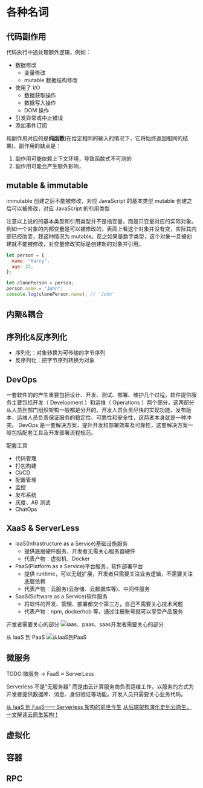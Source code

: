 # 各种名词

## 代码副作用

代码执行中途处理额外逻辑，例如：

- 数据修改
  - 变量修改
  - mutable 数据结构修改
- 使用了 I/O
  - 数据获取操作
  - 数据写入操作
  - DOM 操作
- 引发异常或中止错误
- 添加事件订阅

和副作用对应的是**纯函数**(在给定相同的输入的情况下，它将始终返回相同的结果)，副作用的缺点是：

1. 副作用可能依赖上下文环境，导致函数式不可测的
2. 副作用可能会产生额外影响，

## mutable & immutable

immutable 创建之后不能被修改，对应 JavaScript 的基本类型
mutable 创建之后可以被修改，对应 JavaScript 的引用类型

注意以上说的的基本类型和引用类型并不是指变量，而是只变量对应的实际对象。
例如一个对象的内部变量是可以被修改的，表面上看这个对象并没有变，实际其内部已经改变，我这种情况为 mutable。反之如果是数字类型，这个对象一旦被创建就不能被修改，对变量修改实际是创建新的对象并引用。

```javascript
let person = {
  name: "Harry",
  age: 22,
};

let clonePerson = person;
person.name = "John";
console.log(clonePerson.name); // 'John'
```

## 内聚&耦合

## 序列化&反序列化

- 序列化：对象转换为可传输的字节序列
- 反序列化：把字节序列转换为对象

## DevOps

一套软件的的产生重要包括设计、开发、测试、部署、维护几个过程，软件提供服务主要包括开发（ Development ）和运维（ Operations ）两个部分，这两部分从人员到部门组织架构一般都是分开的。开发人员负责尽快的实现功能、发布版本，运维人员负责保证服务的稳定性、可靠性和安全性，这两者本身就是一种冲突。
DevOps 是一套解决方案，提升开发和部署效率及可靠性，这套解决方案一般包括配套工具及开发部署流程规范。

配套工具

- 代码管理
- 打包构建
- CI/CD
- 配置管理
- 监控
- 发布系统
- 灰度、AB 测试
- ChatOps

## XaaS & ServerLess

- IaaS(Infrastructure as a Service)基础设施服务
  - 提供底层硬件服务，开发者无需关心服务器硬件
  - 代表产物：虚拟机、Docker
- PaaS(Platform as a Service)平台服务，软件部署平台
  - 提供 runtime，可以无缝扩展，开发者只需要关注业务逻辑，不需要关注底层依赖
  - 代表产物：云服务(云存储、云数据库等)、中间件服务
- SaaS(Software as a Service)软件服务
  - 将软件的开发、管理、部署都交个第三方，自己不需要关心技术问题
  - 代表产物：npm, dockerhob 等，通过注册账号就可以享受产品服务

开发者需要关心的部分
![iaas、paas、saas开发者需要关心的部分](../../nodes/assets/images/good/Management-Iaas-Saas-Paas-Cloud.jpg)

从 IaaS 到 PaaS
![从IaaS到PaaS](../../nodes/assets/images/good/iass-sass.jpg)

## 微服务

TODO:微服务 -> FaaS ≈ ServerLess

Serverless 不是“无服务器” 而是由云计算服务商负责运维工作，以服务的方式为开发者提供数据库、消息、身份验证等功能。开发人员只需要关心业务代码。

[从 IaaS 到 FaaS—— Serverless 架构的前世今生](https://aws.amazon.com/cn/blogs/china/iaas-faas-serverless/)
[从后端架构演化史到云原生，一文解读云原生架构！](https://cloud.tencent.com/developer/article/1745528?from=information.detail.%E6%9C%8D%E5%8A%A1%E5%99%A8%E6%9E%B6%E6%9E%84%E5%8F%91%E5%B1%95%E5%8F%B2)

## 虚拟化

## 容器

## RPC
